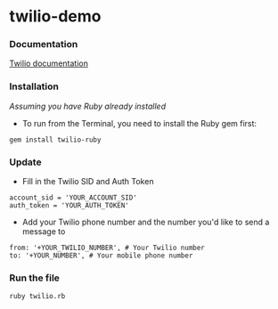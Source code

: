 # twilio-demo

### Documentation
[Twilio documentation](https://www.twilio.com/docs/quickstart?filter-product=SMS)

### Installation
_Assuming you have Ruby already installed_

- To run from the Terminal, you need to install the Ruby gem first:
```
gem install twilio-ruby
```

### Update
- Fill in the Twilio SID and Auth Token
```
account_sid = 'YOUR_ACCOUNT_SID'
auth_token = 'YOUR_AUTH_TOKEN'
```

- Add your Twilio phone number and the number you'd like to send a message to
```
from: '+YOUR_TWILIO_NUMBER', # Your Twilio number
to: '+YOUR_NUMBER', # Your mobile phone number
```

### Run the file

```
ruby twilio.rb
```

